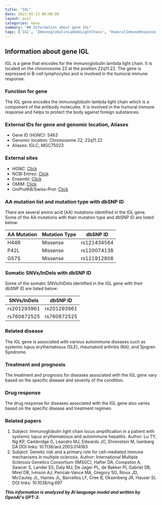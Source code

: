 ```yaml
---
title: "IGL"
date: 2023-05-13 00:00:00
layout: post
categories: Gene
summary: "## Information about gene IGL"
tags: ['IGL', 'ImmunoglobulinLambdaLightChain', 'HumoralImmuneResponse', 'AutoimmuneDiseases', 'SomaticMutations', 'Treatment', 'Prognosis', 'DrugResponse']
---
```


## Information about gene IGL

IGL is a gene that encodes for the immunoglobulin lambda light chain. It is located on the chromosome 22 at the position 22q11.22. The gene is expressed in B-cell lymphocytes and is involved in the humoral immune response.

### Function for gene
The IGL gene encodes the immunoglobulin lambda light chain which is a component of the antibody molecules. It is involved in the humoral immune response and helps to protect the body against foreign substances.

### External IDs for gene and genomic location, Aliases
- Gene ID (HGNC): 5463
- Genomic location: Chromosome 22, 22q11.22
- Aliases: IGLC, MGC75023

### External sites 
- HGNC: [Click](https://www.genenames.org/data/gene-symbol-report/#!/hgnc_id/HGNC:5463)
- NCBI Entrez: [Click](https://www.ncbi.nlm.nih.gov/gene/3549)
- Ensembl: [Click](https://www.ensembl.org/Homo_sapiens/Gene/Summary?g=ENSG00000229507;r=22:20926849-20931743)
- OMIM: [Click](https://www.omim.org/entry/147040)
- UniProtKB/Swiss-Prot: [Click](https://www.uniprot.org/uniprot/P01833)

### AA mutation list and mutation type with dbSNP ID
There are several amino acid (AA) mutations identified in the IGL gene. Some of the AA mutations with their mutation type and dbSNP ID are listed below:

| AA Mutation | Mutation Type | dbSNP ID |
|-------------|---------------|----------|
| H44R | Missense | rs121434564 |
| P42L | Missense | rs120074138 |
| G57S | Missense | rs121912808 |

### Somatic SNVs/InDels with dbSNP ID
Some of the somatic SNVs/InDels identified in the IGL gene with their dbSNP ID are listed below:

| SNVs/InDels | dbSNP ID |
|-------------|----------|
| rs201293961 | rs201293961 |
| rs760872525 | rs760872525 |

### Related disease
The IGL gene is associated with various autoimmune diseases such as systemic lupus erythematosus (SLE), rheumatoid arthritis (RA), and Sjogren Syndrome.

### Treatment and prognosis
The treatment and prognosis for diseases associated with the IGL gene vary based on the specific disease and severity of the condition.

### Drug response
The drug response for diseases associated with the IGL gene also varies based on the specific disease and treatment regimen.

### Related papers
1. Subject: Immunoglobulin light chain locus amplification in a patient with systemic lupus erythematosus and autoimmune hepatitis.
   Author: Lu TY, Ng KP, Cambridge G, Leandro MJ, Edwards JC, Ehrenstein M, Isenberg DA
   DOI links: 10.1136/ard.2003.014183
2. Subject: Genetic risk and a primary role for cell-mediated immune mechanisms in multiple sclerosis.
   Author: International Multiple Sclerosis Genetics Consortium (IMSGC), Hafler DA, Compston A, Sawcer S, Lander ES, Daly MJ, De Jager PL, de Bakker PI, Gabriel SB, Mirel DB, Ivinson AJ, Pericak-Vance MA, Gregory SG, Rioux JD, McCauley JL, Haines JL, Barcellos LF, Cree B, Oksenberg JR, Hauser SL
   DOI links: 10.1038/ng.697

**_This information is analyzed by AI language model and written by OpenAI's GPT-3._**